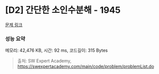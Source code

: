 # [D2] 간단한 소인수분해 - 1945 

[문제 링크](https://swexpertacademy.com/main/code/problem/problemDetail.do?contestProbId=AV5Pl0Q6ANQDFAUq) 

### 성능 요약

메모리: 42,476 KB, 시간: 92 ms, 코드길이: 315 Bytes



> 출처: SW Expert Academy, https://swexpertacademy.com/main/code/problem/problemList.do